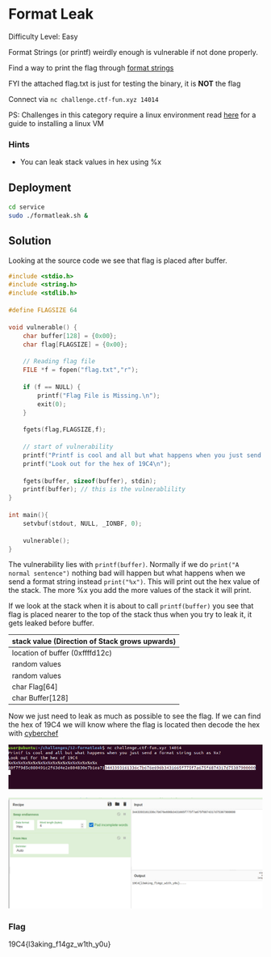 # Format Leak

Difficulty Level: Easy
 
Format Strings (or printf) weirdly enough is vulnerable if not done properly.
 
Find a way to print the flag through [format strings](https://www.exploit-db.com/docs/english/28476-linux-format-string-exploitation.pdf)
 
FYI the attached flag.txt is just for testing the binary, it is **NOT** the flag
 
Connect via `nc challenge.ctf-fun.xyz 14014`

PS: Challenges in this category require a linux environment read [here](https://docs.google.com/document/d/13RjL_RWibA9xYOKvSCXpTGG0D2ZYa3kDzprGNa8ypeA/edit?usp=sharing) for a guide to installing a linux VM

### Hints

- You can leak stack values in hex using %x

## Deployment

```bash
cd service
sudo ./formatleak.sh &
```

## Solution
Looking at the source code we see that flag is placed after buffer. 
```c
#include <stdio.h>
#include <string.h>
#include <stdlib.h>

#define FLAGSIZE 64

void vulnerable() {
	char buffer[128] = {0x00};
	char flag[FLAGSIZE] = {0x00};

	// Reading flag file
	FILE *f = fopen("flag.txt","r");
	
	if (f == NULL) {
		printf("Flag File is Missing.\n");
		exit(0);
	}

	fgets(flag,FLAGSIZE,f);

	// start of vulnerability
	printf("Printf is cool and all but what happens when you just send a format string such as %%x?\n");
	printf("Look out for the hex of 19C4\n");

	fgets(buffer, sizeof(buffer), stdin);
	printf(buffer); // this is the vulnerablility
}	

int main(){
	setvbuf(stdout, NULL, _IONBF, 0);

	vulnerable();
}
```
The vulnerability lies with `printf(buffer)`. Normally if we do `print("A normal sentence")` nothing bad will happen but what happens when we send a format string instead `print("%x")`. This will print out the hex value of the stack. The more %x you add the more values of the stack it will print. 

If we look at the stack when it is about to call `printf(buffer)` you see that flag is placed nearer to the top of the stack thus when you try to leak it, it gets leaked before buffer.

| stack value (Direction of Stack grows upwards)|
| --------------------------------------------- |
| location of buffer (0xffffd12c) |
| random values |
| random values |
| char Flag[64] |
| char Buffer[128] | 

Now we just need to leak as much as possible to see the flag. If we can find the hex of 19C4 we will know where the flag is located then decode the hex with [cyberchef](https://gchq.github.io/CyberChef/#recipe=Swap_endianness('Hex',4,true)From_Hex('Auto')&input=MzQ0MzM5MzE2MTMzNmM3YjY3NmU2OTZiMzQzMTY2NWY3NzVmN2E2NzVmNjg3NDMxN2Q3NTMwNzkwMDAwMA)

![image1](../screenshots/formatleak/image1.png?raw=true "image 1")

![image1](../screenshots/formatleak/image2.png?raw=true "image 2")

### Flag
19C4{l3aking_f14gz_w1th_y0u}